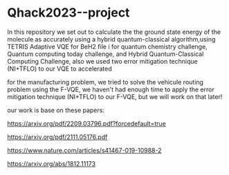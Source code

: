 # Qhack2023--project

In this repository we set out to calculate the the ground state energy of the molecule as accurately using a hybrid quantum-classical algorithm,using TETRIS Adaptive VQE for BeH2 file i for quantum chemistry challenge, Quantum computing today challenge, and Hybrid Quantum-Classical Computing Challenge, also we used two error mitigation technique (NI+TFLO) to our VQE to accelerated 

for the manufacturing problem, we tried to solve the vehicule routing problem using the F-VQE, we haven't had enough time to apply the error mitigation technique (NI+TFLO) to our F-VQE, but we will work on that later!

our work is base on these papers: 

https://arxiv.org/pdf/2209.03796.pdf?forcedefault=true

https://arxiv.org/pdf/2111.05176.pdf

https://www.nature.com/articles/s41467-019-10988-2

https://arxiv.org/abs/1812.11173


